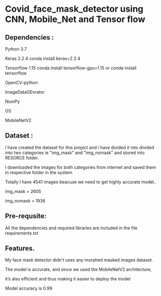 # Covid_face_mask_detector using CNN, Mobile_Net  and  Tensor flow

## Dependencies :
Python 3.7

Keras 2.2.4 conda install keras=2.2.4

Tensorflow 1.15 conda install tensorflow-gpu=1.15 or conda install tensorflow

OpenCV-python

ImageDataGEnrator

NumPy

OS

MobileNetV2

## Dataset :

I have created the dataset for this project and i have divided it into divided into two categories ie "img_mask" and "img_nomask" and stored into RESORCE folder.

I downloaded the images for both categories from internet and saved them in respective folder in the system.

Totally I have 4541 images beacuse we need to get highly accurate model..

img_mask = 2605

img_nomask = 1936

## Pre-requsite:

All the dependencies and required libraries are included in the file requirements.txt

## Features.

My face mask detector didn't uses any morphed masked images dataset.

The model is accurate, and since we used the MobileNetV2 architecture, 

it’s also efficient and thus making it easier to deploy the model 

Model accuracy is 0.99



















